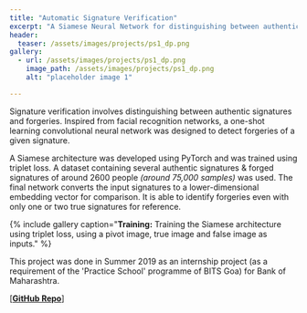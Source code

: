 ```yaml
---
title: "Automatic Signature Verification"
excerpt: "A Siamese Neural Network for distinguishing between authentic & forged signatures"
header:
  teaser: /assets/images/projects/ps1_dp.png
gallery:
  - url: /assets/images/projects/ps1_dp.png
    image_path: /assets/images/projects/ps1_dp.png
    alt: "placeholder image 1"

---
```

Signature verification involves distinguishing between authentic signatures and forgeries. Inspired from facial recognition networks, a one-shot learning convolutional neural network was designed to detect forgeries of a given signature.

A Siamese architecture was developed using PyTorch and was trained using triplet loss. A dataset containing several authentic signatures & forged signatures of around 2600 people _(around 75,000 samples)_ was used. The final network converts the input signatures to a lower-dimensional embedding vector for comparison. It is able to identify forgeries even with only one or two true signatures for reference.

{% include gallery caption="**Training:** Training the Siamese architecture using triplet loss, using a pivot image, true image and false image as inputs." %}

This project was done in Summer 2019 as an internship project (as a requirement of the 'Practice School' programme of BITS Goa) for Bank of Maharashtra.


\[[**GitHub Repo**](http://github.com/rmvanarse/ps1_project)\]
